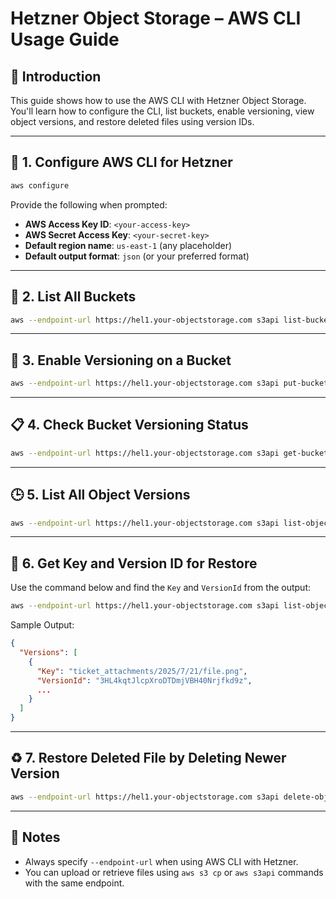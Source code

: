 # Hetzner Object Storage – AWS CLI Usage Guide

## 📘 Introduction

This guide shows how to use the AWS CLI with Hetzner Object Storage.  
You'll learn how to configure the CLI, list buckets, enable versioning, view object versions, and restore deleted files using version IDs.

---

## 🔧 1. Configure AWS CLI for Hetzner

```bash
aws configure
```

Provide the following when prompted:

- **AWS Access Key ID**: `<your-access-key>`  
- **AWS Secret Access Key**: `<your-secret-key>`  
- **Default region name**: `us-east-1` (any placeholder)  
- **Default output format**: `json` (or your preferred format)

---

## 📂 2. List All Buckets

```bash
aws --endpoint-url https://hel1.your-objectstorage.com s3api list-buckets
```

---

## 🔄 3. Enable Versioning on a Bucket

```bash
aws --endpoint-url https://hel1.your-objectstorage.com s3api put-bucket-versioning --bucket <BUCKETNAME> --versioning-configuration Status=Enabled
```

---

## 📋 4. Check Bucket Versioning Status

```bash
aws --endpoint-url https://hel1.your-objectstorage.com s3api get-bucket-versioning --bucket <BUCKETNAME>
```

---

## 🕒 5. List All Object Versions

```bash
aws --endpoint-url https://hel1.your-objectstorage.com s3api list-object-versions --bucket <BUCKETNAME>
```

---

## 🔑 6. Get Key and Version ID for Restore

Use the command below and find the `Key` and `VersionId` from the output:

```bash
aws --endpoint-url https://hel1.your-objectstorage.com s3api list-object-versions --bucket <BUCKETNAME>
```

Sample Output:

```json
{
  "Versions": [
    {
      "Key": "ticket_attachments/2025/7/21/file.png",
      "VersionId": "3HL4kqtJlcpXroDTDmjVBH40Nrjfkd9z",
      ...
    }
  ]
}
```

---

## ♻️ 7. Restore Deleted File by Deleting Newer Version

```bash
aws --endpoint-url https://hel1.your-objectstorage.com s3api delete-object --bucket <BUCKETNAME> --key "ticket_attachments/2025/7/21/file.png" --version-id "3HL4kqtJlcpXroDTDmjVBH40Nrjfkd9z"
```

---

## 📌 Notes

- Always specify `--endpoint-url` when using AWS CLI with Hetzner.
- You can upload or retrieve files using `aws s3 cp` or `aws s3api` commands with the same endpoint.
